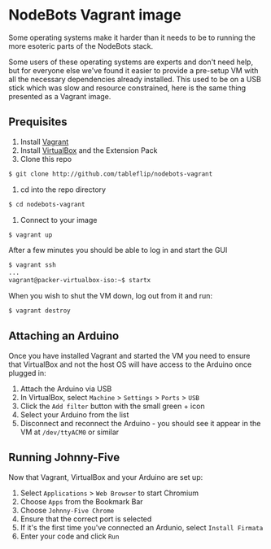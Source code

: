 # NodeBots Vagrant image

Some operating systems make it harder than it needs to be to running the more esoteric parts of the NodeBots stack.

Some users of these operating systems are experts and don't need help, but for everyone else we've found it easier to provide a pre-setup VM with all the necessary dependencies already installed.  This used to be on a USB stick which was slow and resource constrained, here is the same thing presented as a Vagrant image.

## Prequisites

1. Install [Vagrant](https://www.vagrantup.com/downloads.html)
1. Install [VirtualBox](https://www.virtualbox.org/wiki/Downloads) and the Extension Pack
1. Clone this repo

  ```sh
  $ git clone http://github.com/tableflip/nodebots-vagrant
  ```
1. cd into the repo directory

  ```sh
  $ cd nodebots-vagrant
  ```
1. Connect to your image

  ```sh
  $ vagrant up
  ```
  
  After a few minutes you should be able to log in and start the GUI
  
  ```sh
  $ vagrant ssh
  ...
  vagrant@packer-virtualbox-iso:~$ startx
  ```

When you wish to shut the VM down, log out from it and run:

```sh
$ vagrant destroy
```

## Attaching an Arduino

Once you have installed Vagrant and started the VM you need to ensure that VirtualBox and not the host OS will have access to the Arduino once plugged in:

1. Attach the Arduino via USB
1. In VirtualBox, select `Machine` > `Settings` > `Ports` > `USB`
1. Click the `Add filter` button with the small green + icon
1. Select your Arduino from the list
1. Disconnect and reconnect the Arduino - you should see it appear in the VM at `/dev/ttyACM0` or similar

## Running Johnny-Five

Now that Vagrant, VirtualBox and your Arduino are set up:

1. Select `Applications` > `Web Browser` to start Chromium
1. Choose `Apps` from the Bookmark Bar
1. Choose `Johnny-Five Chrome`
1. Ensure that the correct port is selected
1. If it's the first time you've connected an Ardunio, select `Install Firmata`
1. Enter your code and click `Run`
